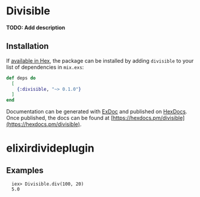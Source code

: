 # Divisible

**TODO: Add description**

## Installation

If [available in Hex](https://hex.pm/docs/publish), the package can be installed
by adding `divisible` to your list of dependencies in `mix.exs`:

```elixir
def deps do
  [
    {:divisible, "~> 0.1.0"}
  ]
end
```

Documentation can be generated with [ExDoc](https://github.com/elixir-lang/ex_doc)
and published on [HexDocs](https://hexdocs.pm). Once published, the docs can
be found at [https://hexdocs.pm/divisible](https://hexdocs.pm/divisible).

# elixirdivideplugin

## Examples

      iex> Divisible.div(100, 20)
      5.0
